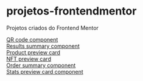 # projetos-frontendmentor

Projetos criados do Frontend Mentor

<a href="https://ronan-cn.github.io/projetos-frontendmentor/qr-code/index.html" target="_blank">QR code component</a> <br>
<a href="https://ronan-cn.github.io/projetos-frontendmentor/results-summary/index.html" target="_blank">Results summary component</a> <br>
<a href="https://ronan-cn.github.io/projetos-frontendmentor/product-preview-card/index.html" target="_blank">Product preview card</a> <br>
<a href="https://ronan-cn.github.io/projetos-frontendmentor/nft-preview-card/index.html" target="_blank">NFT preview card</a> <br>
<a href="https://ronan-cn.github.io/projetos-frontendmentor/order-summary/index.html" target="_blank">Order summary component</a> <br>
<a href="https://ronan-cn.github.io/projetos-frontendmentor/stats-preview-card/index.html" target="_blank">Stats preview card component</a>
